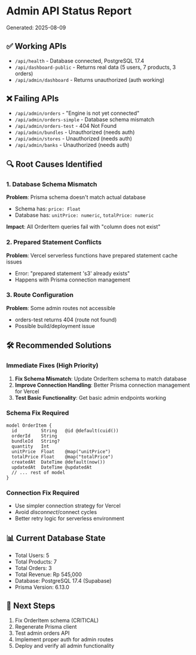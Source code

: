 # Admin API Status Report
Generated: 2025-08-09

## ✅ Working APIs
- `/api/health` - Database connected, PostgreSQL 17.4
- `/api/dashboard-public` - Returns real data (5 users, 7 products, 3 orders)
- `/api/admin/dashboard` - Returns unauthorized (auth working)

## ❌ Failing APIs
- `/api/admin/orders` - "Engine is not yet connected" 
- `/api/admin/orders-simple` - Database schema mismatch
- `/api/admin/orders-test` - 404 Not Found
- `/api/admin/bundles` - Unauthorized (needs auth)
- `/api/admin/stores` - Unauthorized (needs auth)
- `/api/admin/banks` - Unauthorized (needs auth)

## 🔍 Root Causes Identified

### 1. Database Schema Mismatch
**Problem**: Prisma schema doesn't match actual database
- Schema has: `price: Float`
- Database has: `unitPrice: numeric`, `totalPrice: numeric`

**Impact**: All OrderItem queries fail with "column does not exist"

### 2. Prepared Statement Conflicts
**Problem**: Vercel serverless functions have prepared statement cache issues
- Error: "prepared statement 's3' already exists"
- Happens with Prisma connection management

### 3. Route Configuration
**Problem**: Some admin routes not accessible
- orders-test returns 404 (route not found)
- Possible build/deployment issue

## 🛠️ Recommended Solutions

### Immediate Fixes (High Priority)
1. **Fix Schema Mismatch**: Update OrderItem schema to match database
2. **Improve Connection Handling**: Better Prisma connection management for Vercel
3. **Test Basic Functionality**: Get basic admin endpoints working

### Schema Fix Required
```prisma
model OrderItem {
  id         String   @id @default(cuid())
  orderId    String
  bundleId   String?
  quantity   Int
  unitPrice  Float    @map("unitPrice")
  totalPrice Float    @map("totalPrice")
  createdAt  DateTime @default(now())
  updatedAt  DateTime @updatedAt
  // ... rest of model
}
```

### Connection Fix Required
- Use simpler connection strategy for Vercel
- Avoid $disconnect/$connect cycles
- Better retry logic for serverless environment

## 📊 Current Database State
- Total Users: 5
- Total Products: 7  
- Total Orders: 3
- Total Revenue: Rp 545,000
- Database: PostgreSQL 17.4 (Supabase)
- Prisma Version: 6.13.0

## 🎯 Next Steps
1. Fix OrderItem schema (CRITICAL)
2. Regenerate Prisma client
3. Test admin orders API
4. Implement proper auth for admin routes
5. Deploy and verify all admin functionality
